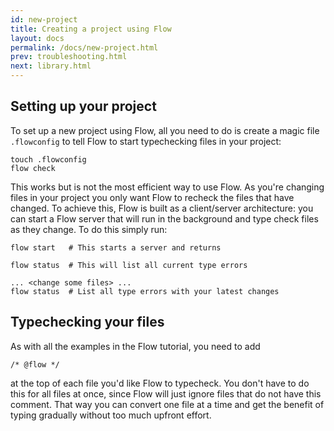 ```yaml
---
id: new-project
title: Creating a project using Flow
layout: docs
permalink: /docs/new-project.html
prev: troubleshooting.html
next: library.html
---
```


## Setting up your project

To set up a new project using Flow, all you need to do is create a magic file `.flowconfig` to tell Flow to start typechecking files in your project:

```
touch .flowconfig
flow check
```

This works but is not the most efficient way to use Flow. As you're changing files in your project you only want Flow to recheck the files that have changed. To achieve this, Flow is built as a client/server architecture: you can start a Flow server that will run in the background and type check files as they change. To do this simply run:

```
flow start   # This starts a server and returns

flow status  # This will list all current type errors

... <change some files> ...
flow status  # List all type errors with your latest changes
```

## Typechecking your files

As with all the examples in the Flow tutorial, you need to add 

```
/* @flow */
```

at the top of each file you'd like Flow to typecheck. You don't have to do this for all files at once, since Flow will just ignore files that do not have this comment. That way you can convert one file at a time and get the benefit of typing gradually without too much upfront effort. 
